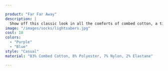 ```yaml
---

product: "Far Far Away"
description: |
  Show off this classic look in all the comforts of combed cotton, a timeless number that's ready to become a staple in your every day wardrobe rotation.
image: "/images/socks/lightsabers.jpg"
cost: 10
colors:
  - "Purple"
  - "Blue"
style: "Casual"
material: "83% Combed Cotton, 8% Polyester, 7% Nylon, 2% Elastane"

---
```


